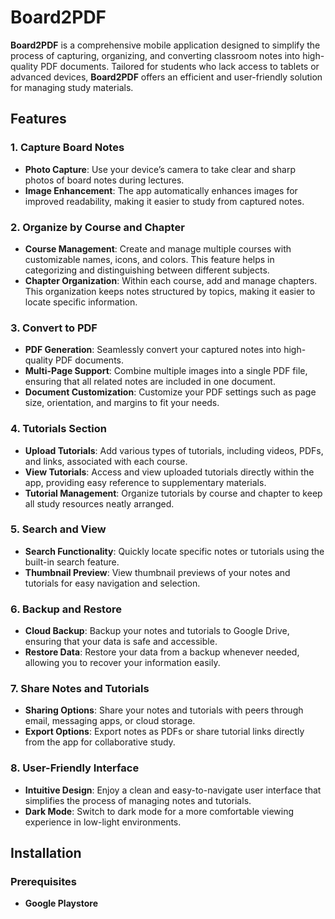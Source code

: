 # Board2PDF

**Board2PDF** is a comprehensive mobile application designed to simplify the process of capturing, organizing, and converting classroom notes into high-quality PDF documents. Tailored for students who lack access to tablets or advanced devices, **Board2PDF** offers an efficient and user-friendly solution for managing study materials.

## Features

### 1. Capture Board Notes
- **Photo Capture**: Use your device’s camera to take clear and sharp photos of board notes during lectures.
- **Image Enhancement**: The app automatically enhances images for improved readability, making it easier to study from captured notes.

### 2. Organize by Course and Chapter
- **Course Management**: Create and manage multiple courses with customizable names, icons, and colors. This feature helps in categorizing and distinguishing between different subjects.
- **Chapter Organization**: Within each course, add and manage chapters. This organization keeps notes structured by topics, making it easier to locate specific information.

### 3. Convert to PDF
- **PDF Generation**: Seamlessly convert your captured notes into high-quality PDF documents. 
- **Multi-Page Support**: Combine multiple images into a single PDF file, ensuring that all related notes are included in one document.
- **Document Customization**: Customize your PDF settings such as page size, orientation, and margins to fit your needs.

### 4. Tutorials Section
- **Upload Tutorials**: Add various types of tutorials, including videos, PDFs, and links, associated with each course.
- **View Tutorials**: Access and view uploaded tutorials directly within the app, providing easy reference to supplementary materials.
- **Tutorial Management**: Organize tutorials by course and chapter to keep all study resources neatly arranged.

### 5. Search and View
- **Search Functionality**: Quickly locate specific notes or tutorials using the built-in search feature.
- **Thumbnail Preview**: View thumbnail previews of your notes and tutorials for easy navigation and selection.

### 6. Backup and Restore
- **Cloud Backup**: Backup your notes and tutorials to Google Drive, ensuring that your data is safe and accessible.
- **Restore Data**: Restore your data from a backup whenever needed, allowing you to recover your information easily.

### 7. Share Notes and Tutorials
- **Sharing Options**: Share your notes and tutorials with peers through email, messaging apps, or cloud storage.
- **Export Options**: Export notes as PDFs or share tutorial links directly from the app for collaborative study.

### 8. User-Friendly Interface
- **Intuitive Design**: Enjoy a clean and easy-to-navigate user interface that simplifies the process of managing notes and tutorials.
- **Dark Mode**: Switch to dark mode for a more comfortable viewing experience in low-light environments.

## Installation

### Prerequisites
- **Google Playstore**



